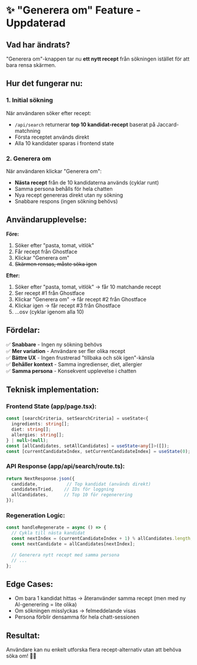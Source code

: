 # ✨ "Generera om" Feature - Uppdaterad

## Vad har ändrats?

"Generera om"-knappen tar nu **ett nytt recept** från sökningen istället för att bara rensa skärmen.

## Hur det fungerar nu:

### 1. Initial sökning
När användaren söker efter recept:
- `/api/search` returnerar **top 10 kandidat-recept** baserat på Jaccard-matchning
- Första receptet används direkt
- Alla 10 kandidater sparas i frontend state

### 2. Generera om
När användaren klickar "Generera om":
- **Nästa recept** från de 10 kandidaterna används (cyklar runt)
- Samma persona behålls för hela chatten
- Nya recept genereras direkt utan ny sökning
- Snabbare respons (ingen sökning behövs)

## Användarupplevelse:

**Före:**
1. Söker efter "pasta, tomat, vitlök"
2. Får recept från Ghostface
3. Klickar "Generera om"
4. ~~Skärmen rensas, måste söka igen~~

**Efter:**
1. Söker efter "pasta, tomat, vitlök" → får 10 matchande recept
2. Ser recept #1 från Ghostface
3. Klickar "Generera om" → får recept #2 från Ghostface
4. Klickar igen → får recept #3 från Ghostface
5. ...osv (cyklar igenom alla 10)

## Fördelar:

✅ **Snabbare** - Ingen ny sökning behövs  
✅ **Mer variation** - Användare ser fler olika recept  
✅ **Bättre UX** - Ingen frustrerad "tillbaka och sök igen"-känsla  
✅ **Behåller kontext** - Samma ingredienser, diet, allergier  
✅ **Samma persona** - Konsekvent upplevelse i chatten  

## Teknisk implementation:

### Frontend State (app/page.tsx):
```typescript
const [searchCriteria, setSearchCriteria] = useState<{
  ingredients: string[];
  diet: string[];
  allergies: string[];
} | null>(null);
const [allCandidates, setAllCandidates] = useState<any[]>([]);
const [currentCandidateIndex, setCurrentCandidateIndex] = useState(0);
```

### API Response (app/api/search/route.ts):
```typescript
return NextResponse.json({
  candidate,           // Top kandidat (används direkt)
  candidatesTried,    // IDs för loggning
  allCandidates,      // Top 10 för regenerering
});
```

### Regeneration Logic:
```typescript
const handleRegenerate = async () => {
  // Cykla till nästa kandidat
  const nextIndex = (currentCandidateIndex + 1) % allCandidates.length;
  const nextCandidate = allCandidates[nextIndex];
  
  // Generera nytt recept med samma persona
  // ...
};
```

## Edge Cases:

- Om bara 1 kandidat hittas → återanvänder samma recept (men med ny AI-generering = lite olika)
- Om sökningen misslyckas → felmeddelande visas
- Persona förblir densamma för hela chatt-sessionen

## Resultat:

Användare kan nu enkelt utforska flera recept-alternativ utan att behöva söka om! 🎃✨
